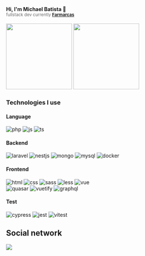 <div>
    <b>Hi, I'm Michael Batista 🧑</b>
    <br />
    <small style="color:#6c6c6c;"> 
    fullstack dev currently  <b><a href="https://www.farmarcas.com.br/">Farmarcas</a></b>
    </small>
</div> 
<br />
<div>
<picture>
  <source
    srcset="https://github-readme-stats.vercel.app/api?username=MichaelB16&show_icons=true&theme=tokyonight"
    media="(prefers-color-scheme: dark)"
  />
  <img height="180em"  src="https://github-readme-stats.vercel.app/api?username=MichaelB16&show_icons=true" />
</picture>

<picture>
  <source
    srcset="https://github-readme-stats.vercel.app/api/top-langs/?username=MichaelB16&theme=tokyonight"
    media="(prefers-color-scheme: dark)"
  />
  <img height="180em" src="https://github-readme-stats.vercel.app/api/top-langs/?username=MichaelB16" />
</picture>
</div>


### Technologies I use

<div>
    <h4>Language</h4>
    <div>
        <a><img src="https://img.shields.io/badge/PHP-777BB4?style=for-the-badge&logo=php&logoColor=white" alt="php" /></a>
        <a><img src="https://img.shields.io/badge/JavaScript-F7DF1E?style=for-the-badge&logo=javascript&logoColor=black" alt="js" /></a>
        <a><img src="https://img.shields.io/badge/TypeScript-007ACC?style=for-the-badge&logo=typescript&logoColor=white" alt="ts" /></a>
    </div>
    <h4>Backend</h4>
    <div> 
            <a><img src="https://img.shields.io/badge/Laravel-FF2D20?style=for-the-badge&logo=laravel&logoColor=white" alt="laravel" /></a>
            <a><img src="https://img.shields.io/badge/nest.js-E0234E?style=for-the-badge&logo=nestjs&logoColor=white" alt="nestjs" /></a>
            <a><img src="https://img.shields.io/badge/MongoDB-4EA94B?style=for-the-badge&logo=mongodb&logoColor=white" alt="mongo" /></a>
            <a><img src="https://img.shields.io/badge/MySQL-005C84?style=for-the-badge&logo=mysql&logoColor=white" alt="mysql" /></a>
            <a><img src="https://img.shields.io/badge/Docker-000?style=for-the-badge&logo=docker&logoColor=white" alt="docker" /></a>
        </div>
    </ul>
    <h4>Frontend</h4>
    <div>
         <a><img src="https://img.shields.io/badge/HTML5-E34F26?style=for-the-badge&logo=html5&logoColor=white" alt="html" /></a>
         <a><img src="https://img.shields.io/badge/CSS3-1572B6?style=for-the-badge&logo=css3&logoColor=white" alt="css" /></a>
         <a><img src="https://img.shields.io/badge/Sass-CC6699?style=for-the-badge&logo=sass&logoColor=white" alt="sass" /></a>
         <a><img src="https://img.shields.io/badge/less-2B4C80?style=for-the-badge&logo=less&logoColor=white" alt="less" /></a>
          <a><img src="https://img.shields.io/badge/Vue.js-35495E?style=for-the-badge&logo=vue.js&logoColor=4FC08D" alt="vue" /></a>
         <br />
         <a><img src="https://img.shields.io/badge/Quasar-16B7FB?style=for-the-badge&logo=quasar&logoColor=black" alt="quasar" /></a>
         <a><img src="https://img.shields.io/badge/Vuetify-1867C0?style=for-the-badge&logo=vuetify&logoColor=AEDDFF" alt="vuetify" /></a>
         <a><img src="https://img.shields.io/badge/-ApolloGraphQL-311C87?style=for-the-badge&logo=apollo-graphql" alt="graphql" /></a>
    </div> 
    <h4>Test</h4>
    <div>
      <a><img src="https://img.shields.io/badge/-cypress-%23E5E5E5?style=for-the-badge&logo=cypress&logoColor=058a5e" alt="cypress" /></a>
      <a><img src="https://img.shields.io/badge/-jest-%23C21325?style=for-the-badge&logo=jest&logoColor=white" alt="jest" /></a>
      <a><img src="https://img.shields.io/badge/vitest-000?style=for-the-badge&logo=vitest&logoColor=white" alt="vitest" /></a> 
    </div>  
</div>

## Social network

<div>
    <a href="https://www.linkedin.com/in/michael-batista-85468435a/">
        <img src='https://img.shields.io/badge/LinkedIn-0077B5?style=for-the-badge&logo=linkedin&logoColor=white' />
    </a>
</div>


